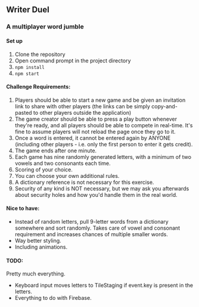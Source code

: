 ## Writer Duel
### A multiplayer word jumble
#### Set up
1. Clone the repository
2. Open command prompt in the project directory
3. `npm install`
4. `npm start`
#### Challenge Requirements:
1. Players should be able to start a new game and be given an invitation link to share with other players (the links can be simply copy-and-pasted to other players outside the application)
2. The game creator should be able to press a play button whenever they're ready, and all players should be able to compete in real-time. It's fine to assume players will not reload the page once they go to it.
3. Once a word is entered, it cannot be entered again by ANYONE (including other players - i.e. only the first person to enter it gets credit).
4. The game ends after one minute.
5. Each game has nine randomly generated letters, with a minimum of two vowels and two consonants each time.
6. Scoring of your choice.
7. You can choose your own additional rules.
8. A dictionary reference is not necessary for this exercise.
9. Security of any kind is NOT necessary, but we may ask you afterwards about security holes and how you'd handle them in the real world.

#### Nice to have:
* Instead of random letters, pull 9-letter words from a dictionary somewhere and sort randomly. Takes care of vowel and consonant requirement and increases chances of multiple smaller words.
* Way better styling.
* Including animations.

#### TODO:
Pretty much everything.
* Keyboard input moves letters to TileStaging if event.key is present in the letters.
* Everything to do with Firebase.
